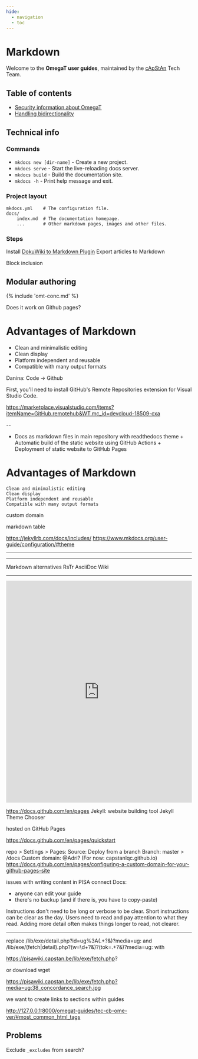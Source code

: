 ```yaml
---
hide:
  - navigation
  - toc
---
```


# Markdown

Welcome to the **OmegaT user guides**, maintained by the [cApStAn](http://www.capstan.be) Tech Team.

## Table of contents

+ [Security information about OmegaT](tec-cb-ome-sec.md)
+ [Handling bidirectionality](tec-omt-rtl.md)

## Technical info

### Commands

* `mkdocs new [dir-name]` - Create a new project.
* `mkdocs serve` - Start the live-reloading docs server.
* `mkdocs build` - Build the documentation site.
* `mkdocs -h` - Print help message and exit.

### Project layout

    mkdocs.yml    # The configuration file.
    docs/
        index.md  # The documentation homepage.
        ...       # Other markdown pages, images and other files.


### Steps

Install [DokuWiki to Markdown Plugin](https://www.dokuwiki.org/plugin:dw2markdown)
Export articles to Markdown



Block inclusion


## Modular authoring
{% include 'omt-conc.md' %}

Does it work on Github pages? 

# Advantages of Markdown

- Clean and minimalistic editing
- Clean display
- Platform independent and reusable
- Compatible with many output formats




Danina: Code -> Github

First, you'll need to install GitHub's Remote Repositories extension for Visual Studio Code.

https://marketplace.visualstudio.com/items?itemName=GitHub.remotehub&WT.mc_id=devcloud-18509-cxa



--


   + Docs as markdown files in main repository with readthedocs theme
    + Automatic build of the static website using GitHub Actions
    + Deployment of static website to GitHub Pages


  # Advantages of Markdown

    Clean and minimalistic editing
    Clean display
    Platform independent and reusable
    Compatible with many output formats


custom domain

markdown table


https://jekyllrb.com/docs/includes/
https://www.mkdocs.org/user-guide/configuration/#theme

---


---

Markdown alternatives
RsTr
AsciiDoc
Wiki

------------------------------
<embed src="https://capstanlqc.github.io/ttt_docs/omegat/index.html" scrolling="no" frameborder="0" webkitallowfullscreen="" mozallowfullscreen="" allowfullscreen="" style="border: medium none; --darkreader-inline-border-top: currentcolor; --darkreader-inline-border-right: currentcolor; --darkreader-inline-border-bottom: currentcolor; --darkreader-inline-border-left: currentcolor;" data-darkreader-inline-border-top="" data-darkreader-inline-border-right="" data-darkreader-inline-border-bottom="" data-darkreader-inline-border-left="" width="100%" height="600">


https://docs.github.com/en/pages
Jekyll: website building tool 
Jekyll Theme Chooser

 hosted on GitHub Pages

 https://docs.github.com/en/pages/quickstart

repo > Settings > Pages:
Source: Deploy from a branch
Branch: master > /docs
Custom domain: @Adri? (For now: capstanlqc.github.io)
https://docs.github.com/en/pages/configuring-a-custom-domain-for-your-github-pages-site


issues with writing content in PISA connect Docs:
- anyone can edit your guide
- there's no backup (and if there is, you have to copy-paste)


Instructions don't need to be long or verbose to be clear. 
Short instructions can be clear as the day.
Users need to read and pay attention to what they read. 
Adding more detail often makes things longer to read, not clearer.

---

replace
/lib/exe/detail.php\?id=ug%3A(.+?&amp;)?media=ug:
and
/lib/exe/(fetch|detail).php\?(w=\d+?&amp;)?(tok=.+?&amp;)?media=ug:
with

https://pisawiki.capstan.be/lib/exe/fetch.php?

or download wget 

https://pisawiki.capstan.be/lib/exe/fetch.php?media=ug:38_concordance_search.jpg




we want to create links to sections within guides

http://127.0.0.1:8000/omegat-guides/tec-cb-ome-ver/#most_common_html_tags

## Problems

Exclude `_excludes` from search?